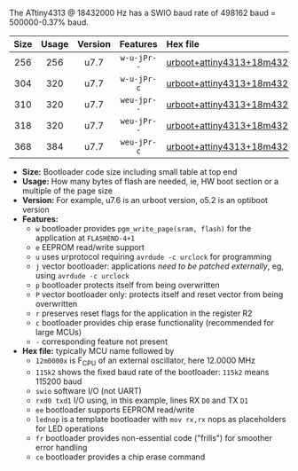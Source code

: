 The ATtiny4313 @ 18432000 Hz has a SWIO baud rate of 498162 baud = 500000-0.37% baud.

|Size|Usage|Version|Features|Hex file|
|:-:|:-:|:-:|:-:|:--|
|256|256|u7.7|`w-u-jPr--`|[urboot+attiny4313+18m4320x++500k0_swio_rxd0_txd1_lednop.hex](https://raw.githubusercontent.com/stefanrueger/urboot.hex/main/mcus/attiny4313/external_oscillator/fcpu+18m4320_Hz/br++500k0_bps/urboot+attiny4313+18m4320x++500k0_swio_rxd0_txd1_lednop.hex)|
|304|320|u7.7|`w-u-jPr-c`|[urboot+attiny4313+18m4320x++500k0_swio_rxd0_txd1_lednop_fr_ce.hex](https://raw.githubusercontent.com/stefanrueger/urboot.hex/main/mcus/attiny4313/external_oscillator/fcpu+18m4320_Hz/br++500k0_bps/urboot+attiny4313+18m4320x++500k0_swio_rxd0_txd1_lednop_fr_ce.hex)|
|310|320|u7.7|`weu-jpr--`|[urboot+attiny4313+18m4320x++500k0_swio_rxd0_txd1_ee_lednop.hex](https://raw.githubusercontent.com/stefanrueger/urboot.hex/main/mcus/attiny4313/external_oscillator/fcpu+18m4320_Hz/br++500k0_bps/urboot+attiny4313+18m4320x++500k0_swio_rxd0_txd1_ee_lednop.hex)|
|318|320|u7.7|`weu-jPr--`|[urboot+attiny4313+18m4320x++500k0_swio_rxd0_txd1_ee.hex](https://raw.githubusercontent.com/stefanrueger/urboot.hex/main/mcus/attiny4313/external_oscillator/fcpu+18m4320_Hz/br++500k0_bps/urboot+attiny4313+18m4320x++500k0_swio_rxd0_txd1_ee.hex)|
|368|384|u7.7|`weu-jPr-c`|[urboot+attiny4313+18m4320x++500k0_swio_rxd0_txd1_ee_lednop_fr_ce.hex](https://raw.githubusercontent.com/stefanrueger/urboot.hex/main/mcus/attiny4313/external_oscillator/fcpu+18m4320_Hz/br++500k0_bps/urboot+attiny4313+18m4320x++500k0_swio_rxd0_txd1_ee_lednop_fr_ce.hex)|

- **Size:** Bootloader code size including small table at top end
- **Usage:** How many bytes of flash are needed, ie, HW boot section or a multiple of the page size
- **Version:** For example, u7.6 is an urboot version, o5.2 is an optiboot version
- **Features:**
  + `w` bootloader provides `pgm_write_page(sram, flash)` for the application at `FLASHEND-4+1`
  + `e` EEPROM read/write support
  + `u` uses urprotocol requiring `avrdude -c urclock` for programming
  + `j` vector bootloader: applications *need to be patched externally*, eg, using `avrdude -c urclock`
  + `p` bootloader protects itself from being overwritten
  + `P` vector bootloader only: protects itself and reset vector from being overwritten
  + `r` preserves reset flags for the application in the register R2
  + `c` bootloader provides chip erase functionality (recommended for large MCUs)
  + `-` corresponding feature not present
- **Hex file:** typically MCU name followed by
  + `12m0000x` is F<sub>CPU</sub> of an external oscillator, here 12.0000 MHz
  + `115k2` shows the fixed baud rate of the bootloader: `115k2` means 115200 baud
  + `swio` software I/O (not UART)
  + `rxd0 txd1` I/O using, in this example, lines RX `D0` and TX `D1`
  + `ee` bootloader supports EEPROM read/write
  + `lednop` is a template bootloader with `mov rx,rx` nops as placeholders for LED operations
  + `fr` bootloader provides non-essential code ("frills") for smoother error handling
  + `ce` bootloader provides a chip erase command
